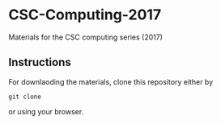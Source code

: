 # CSC-Computing-2017
Materials for the CSC computing series (2017)

## Instructions

For downlaoding the materials, clone this repository either by 

```
git clone 
```
or using your browser.
